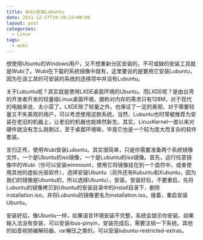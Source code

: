 ```yaml
---
title: Wubi安装Lubuntu
date: 2011-12-27T19:39:22+00:00
layout: post
categories:
  - Linux
tags:
  - wubi
---
```


想使用Ubuntu的Windows用户，又不想重新分区安装的，不可或缺的安装工具就是Wubi了。Wubi在下载的系统镜像中就有，这里要说的是要用它安装Lubuntu，因为在该工具的可安装的系统的选择项中并没有Lubuntu。

关于Lubuntu呢？其实就是使用LXDE桌面环境的Ubuntu。而LXDE呢？是由台湾的开发者开发的轻量级Linux桌面环境，据称对内存的需求只有128M，对于现代的电脑来说，太小菜了。LXDE除了轻量之外，也保证了一定的美观，对于需要轻量又不失美观的用户，可以考虑使用这款系统。当然，Lubuntu也时常被推荐为安装在老旧的机器上，让老旧的机器也能焕然新生。其实，LinuxKernel一直以来对硬件就没有怎么挑剔过，至于桌面环境嘛，毕竟它也是一个较为庞大而复杂的软件套装。

言归正传，使用Wubi安装Lubuntu。其实很简单，只是你需要准备两个系统镜像文件，一个是Ubuntu的iso镜像，一个是Lubuntu的iso镜像。首先，运行任意镜像中的Wubi（你可以安装winmount，使用它将镜像挂在到一个盘符中，或者使用其他的虚拟光驱软件），选择安装Ubuntu（另外还有Kubuntu和Xubuntu，因为我们的镜像是Ubuntu的，所以选择Ubuntu），安装。安装好后，不要重启，先将Lubuntu的镜像拷贝到Ubuntu的安装目录中的install目录下，删除installation.iso，并将Lubuntu的镜像更名为installation.iso。接着，重启安装Ubuntu。
<!--more-->
安装好后，像Ubuntu一样，如果语言环境安装不完整，系统会提示你安装。如果输入法没有安装，可以安装ibus-pinyin，安装完成后，需要注销一下系统。其他的如音视频编解码器、rar解压之类的，可以安装lubuntu-restricted-extras。